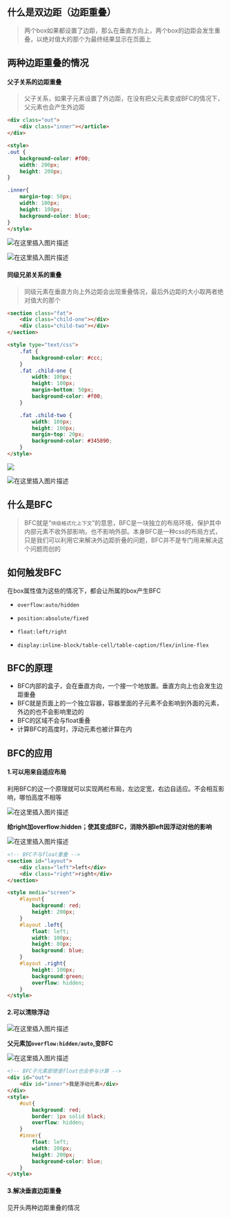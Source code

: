 ## 什么是双边距（边距重叠）

> 两个box如果都设置了边距，那么在垂直方向上，两个box的边距会发生重叠，以绝对值大的那个为最终结果显示在页面上

## 两种边距重叠的情况

#### 父子关系的边距重叠

> 父子关系，如果子元素设置了外边距，在没有把父元素变成BFC的情况下，父元素也会产生外边距

```html
<div class="out">
    <div class="inner"></article>
</div>

<style>
.out {
    background-color: #f00;
    width: 200px;
    height: 200px;
}

.inner{
    margin-top: 50px;
    width: 100px;
    height: 100px;
    background-color: blue;
}   
</style>
```



![在这里插入图片描述](img/3.jpeg)

![在这里插入图片描述](img/4.jpeg)





#### 同级兄弟关系的重叠

> 同级元素在垂直方向上外边距会出现重叠情况，最后外边距的大小取两者绝对值大的那个

```html
<section class="fat">
    <div class="child-one"></div>
    <div class="child-two"></div>
</section>

<style type="text/css">
    .fat {
        background-color: #ccc;
    }
    .fat .child-one {
        width: 100px;
        height: 100px;
        margin-bottom: 50px;
        background-color: #f00;
    }

    .fat .child-two {
        width: 100px;
        height: 100px;
        margin-top: 20px;
        background-color: #345890;
    }
</style>
```

![](img/5.jpeg)



![在这里插入图片描述](img/6.jpeg)



## 什么是BFC

>BFC就是“`块级格式化上下文`”的意思，BFC是一块独立的布局环境，保护其中内部元素不收外部影响，也不影响外部。本身BFC是一种css的布局方式，只是我们可以利用它来解决外边距折叠的问题，BFC并不是专门用来解决这个问题而创的



## 如何触发BFC

在box属性值为这些的情况下，都会让所属的box产生BFC

- `overflow:auto/hidden`
- `position:absolute/fixed`
- `float:left/right`

- `display:inline-block/table-cell/table-caption/flex/inline-flex`

## BFC的原理

- BFC内部的盒子，会在垂直方向，一个接一个地放置。垂直方向上也会发生边距重叠
- BFC就是页面上的一个独立容器，容器里面的子元素不会影响到外面的元素，外边的也不会影响里边的
- BFC的区域不会与float重叠
- 计算BFC的高度时，浮动元素也被计算在内

## BFC的应用

#### 1.可以用来自适应布局

利用BFC的这一个原理就可以实现两栏布局，左边定宽，右边自适应。不会相互影响，哪怕高度不相等

![在这里插入图片描述](img/7.png)

**给right加overflow:hidden；使其变成BFC，消除外部left因浮动对他的影响**



![在这里插入图片描述](img/8.png)

```html
<!-- BFC不与float重叠 -->
<section id="layout">
    <div class="left">left</div>
    <div class="right">right</div>
</section>

<style media="screen">
    #layout{
        background: red;
        height: 200px;
    }
    #layout .left{
        float: left;
        width: 100px;
        height: 80px;
        background: blue;
    }
    #layout .right{
        height: 100px;
        background:green;
        overflow: hidden;
    }
</style>
```



#### 2.可以清除浮动

![在这里插入图片描述](img/9.png)

**父元素加`overflow:hidden/auto`,变BFC**



![在这里插入图片描述](img/10.png)

```html
<!-- BFC子元素即使是float也会参与计算 -->
<div id="out">
    <div id="inner">我是浮动元素</div>
</div>      
<style>
    #out{
        background: red;
        border: 1px solid black;
        overflow: hidden;
    }
    #inner{
        float: left;
        width: 200px;
        height: 200px;
        background-color: blue;
    }
</style>
```

#### 3.解决垂直边距重叠

见开头两种边距重叠的情况
